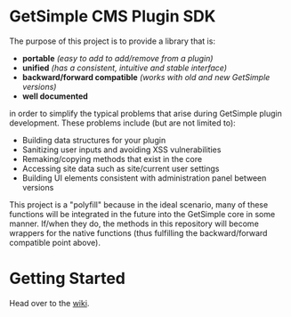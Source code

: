 # GetSimple CMS Plugin SDK
The purpose of this project is to provide a library that is:

* **portable** *(easy to add to add/remove from a plugin)*
* **unified** *(has a consistent, intuitive and stable interface)*
* **backward/forward compatible** *(works with old and new GetSimple versions)*
* **well documented**

in order to simplify the typical problems that arise during GetSimple plugin development. These problems include (but are not limited to):

* Building data structures for your plugin
* Sanitizing user inputs and avoiding XSS vulnerabilities
* Remaking/copying methods that exist in the core
* Accessing site data such as site/current user settings
* Building UI elements consistent with administration panel between versions

This project is a "polyfill" because in the ideal scenario, many of these functions will be integrated in the future into the GetSimple core in some manner. If/when they do, the methods in this repository will become wrappers for the native functions (thus fulfilling the backward/forward compatible point above).

# Getting Started
Head over to the [wiki](https://github.com/lokothodida/gs-plugin-sdk/wiki).

